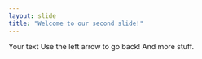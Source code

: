 ```yaml
---
layout: slide
title: "Welcome to our second slide!"
---
```

Your text
Use the left arrow to go back!
And more stuff.
